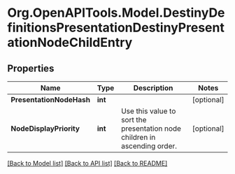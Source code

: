 # Org.OpenAPITools.Model.DestinyDefinitionsPresentationDestinyPresentationNodeChildEntry

## Properties

Name | Type | Description | Notes
------------ | ------------- | ------------- | -------------
**PresentationNodeHash** | **int** |  | [optional] 
**NodeDisplayPriority** | **int** | Use this value to sort the presentation node children in ascending order. | [optional] 

[[Back to Model list]](../README.md#documentation-for-models) [[Back to API list]](../README.md#documentation-for-api-endpoints) [[Back to README]](../README.md)

